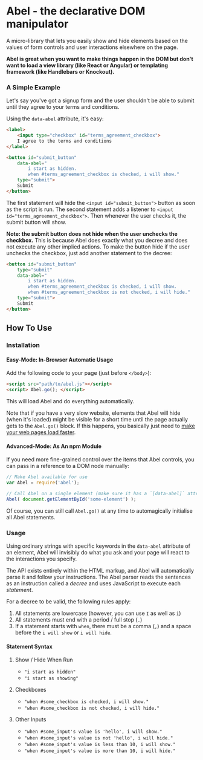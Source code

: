 # Abel - the declarative DOM manipulator

A micro-library that lets you easily show and hide elements based on the values of form controls and 
user interactions elsewhere on the page.

**Abel is great when you want to make things happen in the DOM but don't want
to load a view library (like React or Angular) or templating framework (like 
Handlebars or Knockout).**

### A Simple Example

Let's say you've got a signup form and the user shouldn't be able to submit  until they agree to 
your terms and conditions. 

Using the `data-abel` attribute, it's easy:

```html
<label>
    <input type="checkbox" id="terms_agreement_checkbox">
    I agree to the terms and conditions
</label>

<button id="submit_button"
    data-abel="
        i start as hidden. 
        when #terms_agreement_checkbox is checked, i will show."
    type="submit">
    Submit
</button>
```

The first statement will hide the `<input id="submit_button">` button as soon as 
the script is run. The second statement adds a listener to `<input id="terms_agreement_checkbox">`.
Then whenever the user checks it, the submit button will show.

**Note: the submit button does not hide when the user unchecks the checkbox.** 
This is because Abel does exactly what you decree and does not execute any other implied actions. To 
make the button hide if the user unchecks the checkbox, just add another statement to the decree:

```html
<button id="submit_button"
    type="submit"
    data-abel="
        i start as hidden. 
        when #terms_agreement_checkbox is checked, i will show.
        when #terms_agreement_checkbox is not checked, i will hide."
    type="submit">
    Submit
</button>
```

## How To Use

### Installation

#### Easy-Mode: In-Browser Automatic Usage

Add the following code to your page (just before `</body>`):

```html
<script src="path/to/abel.js"></script>
<script> Abel.go(); </script>
```

This will load Abel and do everything automatically. 

Note that if you have a very slow website, elements that Abel will hide (when it's loaded) might be 
visible for a short time until the page actually gets to the `Abel.go()` block. If this happens, you
basically just need to [make your web pages load faster](https://developers.google.com/speed/).

#### Advanced-Mode: As An npm Module

If you need more fine-grained control over the items that Abel controls, you can pass in a reference
to a DOM node manually:

```js
// Make Abel available for use
var Abel = require('abel');

// Call Abel on a single element (make sure it has a `[data-abel]` attribute with some statements)
Abel( document.getElementById('some-element') );
```

Of course, you can still call `Abel.go()` at any time to automagically initialise all Abel statements.

### Usage

Using ordinary strings with specific keywords in the `data-abel` attribute of an element, Abel will 
invisibly do what you ask and your page will react to the interactions you specify.

The API exists entirely within the HTML markup, and Abel will automatically parse it and follow your
instructions. The Abel parser reads the sentences as an instruction called a *decree* and uses 
JavaScript to execute each *statement*. 

For a decree to be valid, the following rules apply:

1. All statements are lowercase (however, you can use `I` as well as `i`)
2. All statements must end with a period / full stop (`.`)
3. If a statement starts with `when`, there must be a comma (`,`) and a space 
   before the `i will show` or `i will hide`.
   
#### Statement Syntax

1. Show / Hide When Run

    * `"i start as hidden"`
    * `"i start as showing"`

2. Checkboxes

    * `"when #some_checkbox is checked, i will show."`
    * `"when #some_checkbox is not checked, i will hide."`

3. Other Inputs

    * `"when #some_input's value is 'hello', i will show."`
    * `"when #some_input's value is not 'hello', i will hide."`
    * `"when #some_input's value is less than 10, i will show."`
    * `"when #some_input's value is more than 10, i will hide."`
